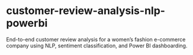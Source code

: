 # customer-review-analysis-nlp-powerbi
End-to-end customer review analysis for a women’s fashion e-commerce company using NLP, sentiment classification, and Power BI dashboarding.
